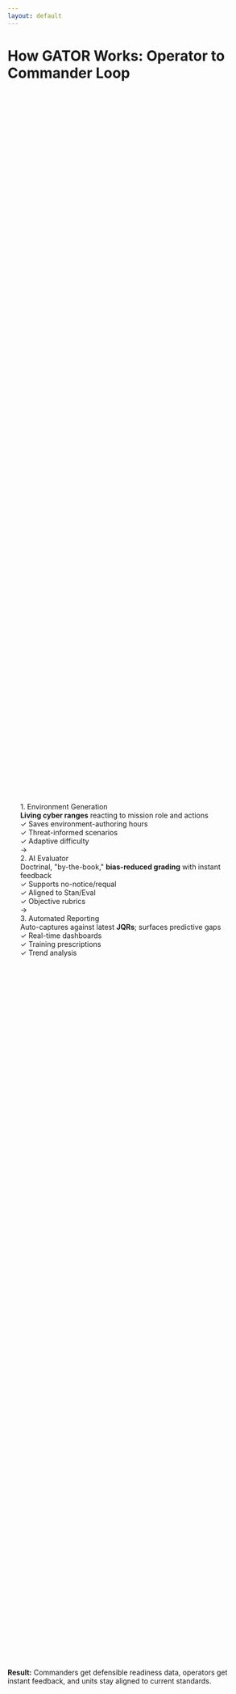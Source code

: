 ```yaml
---
layout: default
---
```


# **How GATOR Works: Operator to Commander Loop**

<div style="display: flex; flex-direction: column; align-items: center; justify-content: center; height: 80%;">

<div class="flex gap-3 items-center justify-center mb-6" style="max-width: 90%;">
<div class="gator-card flex-1">
<div class="text-primary font-bold text-sm">1. Environment Generation</div>
<div class="text-xs mt-1">
<strong>Living cyber ranges</strong> reacting to mission role and actions
</div>
<div class="text-muted text-xs mt-1">
✓ Saves environment-authoring hours<br>
✓ Threat-informed scenarios<br>
✓ Adaptive difficulty
</div>
</div>

<div class="text-primary text-2xl">→</div>

<div class="gator-card flex-1">
<div class="text-primary font-bold text-sm">2. AI Evaluator</div>
<div class="text-xs mt-1">
Doctrinal, "by-the-book," <strong>bias-reduced grading</strong> with instant feedback
</div>
<div class="text-muted text-xs mt-1">
✓ Supports no-notice/requal<br>
✓ Aligned to Stan/Eval<br>
✓ Objective rubrics
</div>
</div>

<div class="text-primary text-2xl">→</div>

<div class="gator-card flex-1">
<div class="text-primary font-bold text-sm">3. Automated Reporting</div>
<div class="text-xs mt-1">
Auto-captures against latest <strong>JQRs</strong>; surfaces predictive gaps
</div>
<div class="text-muted text-xs mt-1">
✓ Real-time dashboards<br>
✓ Training prescriptions<br>
✓ Trend analysis
</div>
</div>
</div>

</div>

<div class="highlight mt-6 text-sm" style="max-width: 90%;">
<strong class="text-primary">Result:</strong> Commanders get defensible readiness data, operators get instant feedback, and units stay aligned to current standards.
</div>
